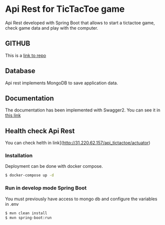 # Api Rest for TicTacToe game
Api Rest developed with Spring Boot that allows to start a tictactoe game, check game data and play with the computer.
## GITHUB
This is a [link to repo](https://github.com/jerech/api_tictactoe) 

## Database
Api rest implements MongoDB to save application data.

## Documentation
The documentation has been implemented with Swagger2. You can see it in  [this link](http://31.220.62.157/api_tictactoe/swagger-ui.html) 

## Health check Api Rest
You can check helth in link](http://31.220.62.157/api_tictactoe/actuator) 

### Installation
Deployment can be done with docker compose.

```sh
$ docker-compose up -d
```
### Run in develop mode Spring Boot
You must previously have access to mongo db and configure the variables in .env
```sh
$ mvn clean install
$ mvn spring-boot:run
```
